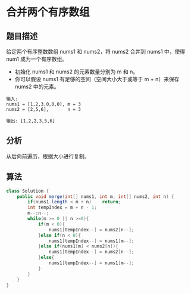 # 合并两个有序数组

## 题目描述

给定两个有序整数数组 nums1 和 nums2，将 nums2 合并到 nums1 中，使得 num1 成为一个有序数组。

* 初始化 nums1 和 nums2 的元素数量分别为 m 和 n。
* 你可以假设 nums1 有足够的空间（空间大小大于或等于 m + n）来保存 nums2 中的元素。

```
输入:
nums1 = [1,2,3,0,0,0], m = 3
nums2 = [2,5,6],       n = 3

输出: [1,2,2,3,5,6]
```

## 分析

从后向前遍历，根据大小进行复制。

## 算法

```java
class Solution {
    public void merge(int[] nums1, int m, int[] nums2, int n) {
        if(nums1.length < m + n)    return;
        int tempIndex = m + n - 1;
        m--;n--;
        while(m >= 0 || n >=0){
            if(m < 0){
                nums1[tempIndex--] = nums2[n--];
            }else if(n < 0){
                nums1[tempIndex--] = nums1[m--];
            }else if(nums1[m] < nums2[n]){
                nums1[tempIndex--] = nums2[n--];
            }else{
                nums1[tempIndex--] = nums1[m--];
            }      
        }
    }
}
```